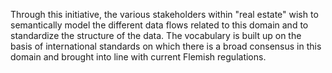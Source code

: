 Through this initiative, the various stakeholders within "real estate" wish to semantically model the different data flows related to this domain and to standardize the structure of the data. The vocabulary is built up on the basis of international standards on which there is a broad consensus in this domain and brought into line with current Flemish regulations.